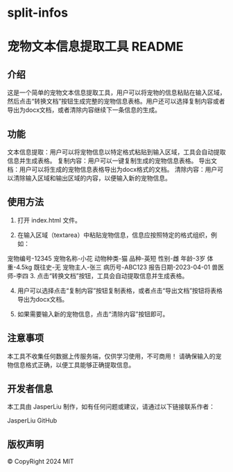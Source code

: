 # split-infos

# 宠物文本信息提取工具 README
## 介绍
这是一个简单的宠物文本信息提取工具，用户可以将宠物的信息粘贴在输入区域，然后点击“转换文档”按钮生成完整的宠物信息表格。用户还可以选择复制内容或者导出为docx文档，或者清除内容继续下一条信息的生成。

## 功能
文本信息提取：用户可以将宠物信息以特定格式粘贴到输入区域，工具会自动提取信息并生成表格。
复制内容：用户可以一键复制生成的宠物信息表格。
导出文档：用户可以将生成的宠物信息表格导出为docx格式的文档。
清除内容：用户可以清除输入区域和输出区域的内容，以便输入新的宠物信息。
## 使用方法
1. 打开 index.html 文件。

2. 在输入区域（textarea）中粘贴宠物信息，信息应按照特定的格式组织，例如：

宠物编号-12345
宠物名称-小花
动物种类-猫
品种-英短
性别-雌
年龄-3岁
体重-4.5kg
既往史-无
宠物主人-张三
病历号-ABC123
报告日期-2023-04-01
兽医师-李四
3. 点击“转换文档”按钮，工具会自动提取信息并生成表格。

4. 用户可以选择点击“复制内容”按钮复制表格，或者点击“导出文档”按钮将表格导出为docx文档。

5. 如果需要输入新的宠物信息，点击“清除内容”按钮即可。

## 注意事项
本工具不收集任何数据上传服务端，仅供学习使用，不可商用！
请确保输入的宠物信息格式正确，以便工具能够正确提取信息。
## 开发者信息
本工具由 JasperLiu 制作，如有任何问题或建议，请通过以下链接联系作者：

JasperLiu GitHub

## 版权声明
© CopyRight 2024 MIT
